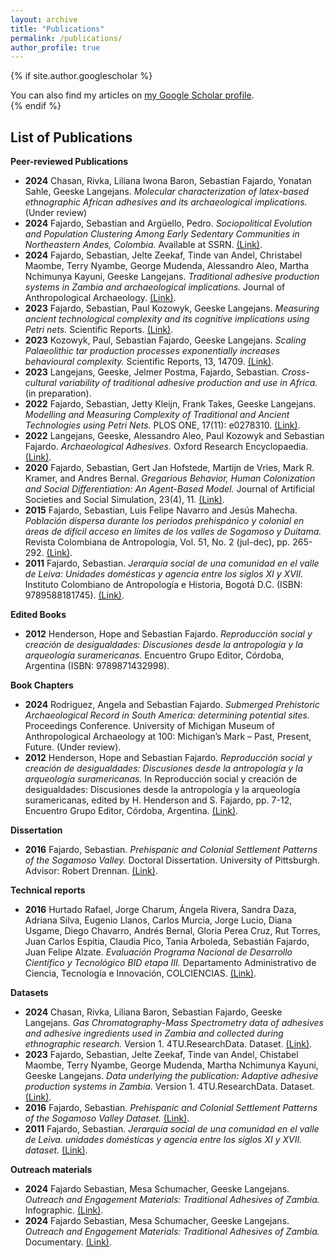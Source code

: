 ```yaml
---
layout: archive
title: "Publications"
permalink: /publications/
author_profile: true
---
```


{% if site.author.googlescholar %}
  <div class="wordwrap">You can also find my articles on <a href="{{site.author.googlescholar}}">my Google Scholar profile</a>.</div>
{% endif %}

## List of Publications

**Peer-reviewed Publications**

- **2024** Chasan, Rivka, Liliana Iwona Baron, Sebastian Fajardo, Yonatan Sahle, Geeske Langejans. *Molecular characterization of latex-based ethnographic African adhesives and its archaeological implications.* (Under review)
- **2024** Fajardo, Sebastian and Argüello, Pedro. *Sociopolitical Evolution and Population Clustering Among Early Sedentary Communities in Northeastern Andes, Colombia.* Available at SSRN. [(Link)](http://dx.doi.org/10.2139/ssrn.4719106).
- **2024** Fajardo, Sebastian, Jelte Zeekaf, Tinde van Andel, Christabel Maombe, Terry Nyambe, George Mudenda, Alessandro Aleo, Martha Nchimunya Kayuni, Geeske Langejans. *Traditional adhesive production systems in Zambia and archaeological implications.* Journal of Anthropological Archaeology. [(Link)](https://doi.org/10.1016/j.jaa.2024.101586).
- **2023** Fajardo, Sebastian, Paul Kozowyk, Geeske Langejans. *Measuring ancient technological complexity and its cognitive implications using Petri nets.* Scientific Reports. [(Link)](http://doi.org/10.1038/s41598-023-42078-1).
- **2023** Kozowyk, Paul, Sebastian Fajardo, Geeske Langejans. *Scaling Palaeolithic tar production processes exponentially increases behavioural complexity.* Scientific Reports, 13, 14709. [(Link)](http://doi.org/10.1038/s41598-023-41963-z).
- **2023** Langejans, Geeske, Jelmer Postma, Fajardo, Sebastian. *Cross-cultural variability of traditional adhesive production and use in Africa.* (in preparation).
- **2022** Fajardo, Sebastian, Jetty Kleijn, Frank Takes, Geeske Langejans. *Modelling and Measuring Complexity of Traditional and Ancient Technologies using Petri Nets.* PLOS ONE, 17(11): e0278310. [(Link)](https://doi.org/10.1371/journal.pone.0278310).
- **2022** Langejans, Geeske, Alessandro Aleo, Paul Kozowyk and Sebastian Fajardo. *Archaeological Adhesives.* Oxford Research Encyclopaedia. [(Link)](http://doi.org/10.1093/acrefore/9780190854584.013.198).
- **2020** Fajardo, Sebastian, Gert Jan Hofstede, Martijn de Vries, Mark R. Kramer, and Andres Bernal. *Gregarious Behavior, Human Colonization and Social Differentiation: An Agent-Based Model.* Journal of Artificial Societies and Social Simulation, 23(4), 11. [(Link)](http://doi.org/10.18564/jasss.4433).
- **2015** Fajardo, Sebastian, Luis Felipe Navarro and Jesús Mahecha. *Población dispersa durante los periodos prehispánico y colonial en áreas de difícil acceso en límites de los valles de Sogamoso y Duitama.* Revista Colombiana de Antropología, Vol. 51, No. 2 (jul-dec), pp. 265-292. [(Link)](http://doi.org/10.22380/2539472X21).
- **2011** Fajardo, Sebastian. *Jerarquía social de una comunidad en el valle de Leiva: Unidades domésticas y agencia entre los siglos XI y XVII.* Instituto Colombiano de Antropología e Historia, Bogotá D.C. (ISBN: 9789588181745). [(Link)](https://publicaciones.icanh.gov.co/index.php/picanh/catalog/book/134).

**Edited Books**

- **2012** Henderson, Hope and Sebastian Fajardo. *Reproducción social y creación de desigualdades: Discusiones desde la antropología y la arqueología suramericanas.* Encuentro Grupo Editor, Córdoba, Argentina (ISBN: 9789871432998).

**Book Chapters**

- **2024** Rodriguez, Angela and Sebastian Fajardo. *Submerged Prehistoric Archaeological Record in South America: determining potential sites.* Proceedings Conference. University of Michigan Museum of Anthropological Archaeology at 100: Michigan’s Mark – Past, Present, Future. (Under review).
- **2012** Henderson, Hope and Sebastian Fajardo. *Reproducción social y creación de desigualdades: Discusiones desde la antropología y la arqueología suramericanas.* In Reproducción social y creación de desigualdades: Discusiones desde la antropología y la arqueología suramericanas, edited by H. Henderson and S. Fajardo, pp. 7-12, Encuentro Grupo Editor, Córdoba, Argentina. [(Link)](https://www.researchgate.net/publication/370445115_Henderson_Hope_and_Sebastian_Fajardo_Reproduccion_social_y_creacion_de_desigualdades_Discusiones_desde_la_antropologia_y_la_arqueologia_suramericanas).

**Dissertation**

- **2016** Fajardo, Sebastian. *Prehispanic and Colonial Settlement Patterns of the Sogamoso Valley.* Doctoral Dissertation. University of Pittsburgh. Advisor: Robert Drennan. [(Link)](http://d-scholarship.pitt.edu/id/eprint/29329).

**Technical reports**

- **2016** Hurtado Rafael, Jorge Charum, Ángela Rivera, Sandra Daza, Adriana Silva, Eugenio Llanos, Carlos Murcia, Jorge Lucio, Diana Usgame, Diego Chavarro, Andrés Bernal, Gloria Perea Cruz, Rut Torres, Juan Carlos Espitia, Claudia Pico, Tania Arboleda, Sebastián Fajardo, Juan Felipe Alzate. *Evaluación Programa Nacional de Desarrollo Científico y Tecnológico BID etapa III.* Departamento Administrativo de Ciencia, Tecnología e Innovación, COLCIENCIAS. [(Link)](http://hdl.handle.net/11146/70).

**Datasets**

- **2024** Chasan, Rivka, Liliana Baron, Sebastian Fajardo, Geeske Langejans. *Gas Chromatography-Mass Spectrometry data of adhesives and adhesive ingredients used in Zambia and collected during ethnographic research.* Version 1. 4TU.ResearchData. Dataset.  [(Link)](https://doi.org/10.4121/b1c2692e-38fa-4526-88ab-15b2ff782a0a.v1).
- **2023** Fajardo, Sebastian, Jelte Zeekaf, Tinde van Andel, Chistabel Maombe, Terry Nyambe, George Mudenda, Martha Nchimunya Kayuni, Geeske Langejans. *Data underlying the publication: Adaptive adhesive production systems in Zambia.* Version 1. 4TU.ResearchData. Dataset. [(Link)](https://doi.org/10.4121/7e283c12-c76f-4f8b-8a58-4b188d86798c.v1).
- **2016** Fajardo, Sebastian. *Prehispanic and Colonial Settlement Patterns of the Sogamoso Valley Dataset.* [(Link)](http://cadb.pitt.edu/fajardo/index.html).
- **2011** Fajardo, Sebastian. *Jerarquía social de una comunidad en el valle de Leiva. unidades domésticas y agencia entre los siglos XI y XVII. dataset.* [(Link)](https://www.icanh.gov.co/?idcategoria=6407).

**Outreach materials**

- **2024** Fajardo Sebastian, Mesa Schumacher, Geeske Langejans. *Outreach and Engagement Materials: Traditional Adhesives of Zambia.* Infographic. [(Link)](https://doi.org/10.4121/20ad997b-410a-4d2b-9151-cf3973efe57b.v1).
- **2024** Fajardo Sebastian, Mesa Schumacher, Geeske Langejans. *Outreach and Engagement Materials: Traditional Adhesives of Zambia.* Documentary. [(Link)](https://youtu.be/oV-lRQiYg38?si=056qO7W8KdMakVCm).
